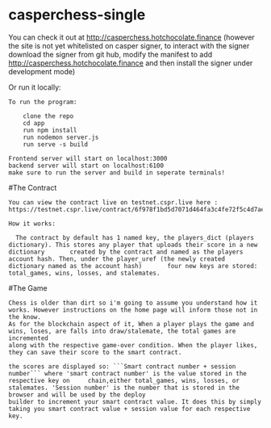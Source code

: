 # casperchess-single


You can check it out at http://casperchess.hotchocolate.finance
(however the site is not yet whitelisted on casper signer, to interact with the signer download the signer from git hub, modify the manifest to add http://casperchess.hotchocolate.finance and then install the signer under development mode)

Or run it locally:

	To run the program:

		clone the repo
		cd app
		run npm install
		run nodemon server.js
		run serve -s build

	Frontend server will start on localhost:3000
	backend server will start on localhost:6100
	make sure to run the server and build in seperate terminals!
  
  #The Contract
  
    You can view the contract live on testnet.cspr.live here : https://testnet.cspr.live/contract/6f978f1bd5d7071d464fa3c4fe72f5c4d7aedbad6b558402ccf5d7aecbfd915b
    
    How it works:
    
      The contract by default has 1 named key, the players_dict (players dictionary). This stores any player that uploads their score in a new dictionary       created by the contract and named as the players account hash. Then, under the player_uref (the newly created dictionary named as the account hash)       four new keys are stored: total_games, wins, losses, and stalemates. 
      
 #The Game
 
    Chess is older than dirt so i'm going to assume you understand how it works. However instructions on the home page will inform those not in the know.
    As for the blockchain aspect of it, When a player plays the game and wins, loses, are falls into draw/stalemate, the total games are incremented
    along with the respective game-over condition. When the player likes, they can save their score to the smart contract.
    
    the scores are displayed so: ```Smart contract number + session number``` where 'smart contract number' is the value stored in the respective key on     chain,either total_games, wins, losses, or stalemates. 'Session number' is the number that is stored in the browser and will be used by the deploy
    builder to increment your smart contract value. It does this by simply taking you smart contract value + session value for each respective key.
              
              


	
	
